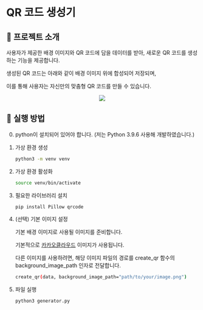 # QR 코드 생성기

## 🌟 프로젝트 소개

사용자가 제공한 배경 이미지와 QR 코드에 담을 데이터를 받아, 새로운 QR 코드를 생성하는 기능을 제공합니다.

생성된 QR 코드는 아래와 같이 배경 이미지 위에 합성되어 저장되며,

이를 통해 사용자는 자신만의 맞춤형 QR 코드를 만들 수 있습니다.

<p align="center">
    <image src="./docs/img_before_and_after.png">
</p>

## 🏃 실행 방법

0. python이 설치되어 있어야 합니다. (저는 Python 3.9.6 사용해 개발하였습니다.)

1. 가상 환경 생성
    ```bash
    python3 -m venv venv
    ```

2. 가상 환경 활성화
    ```bash
    source venv/bin/activate
    ```

3. 필요한 라이브러리 설치
    ```bash
    pip install Pillow qrcode
    ```

4. (선택) 기본 이미지 설정
   
    기본 배경 이미지로 사용될 이미지를 준비합니다. 

    기본적으로 [카카오클라우드](./kakaocloud.png) 이미지가 사용됩니다. 

    다른 이미지를 사용하려면, 해당 이미지 파일의 경로를 create_qr 함수의 background_image_path 인자로 전달합니다.

    ```bash
    create_qr(data, background_image_path="path/to/your/image.png")
    ```

5. 파일 실행
    ```bash
    python3 generator.py
    ```
